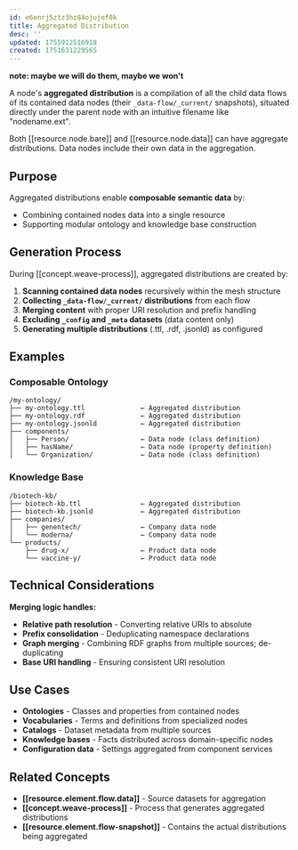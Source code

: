 ```yaml
---
id: e6enrj5ztz3hz84ojujef0k
title: Aggregated Distribution
desc: ''
updated: 1755912516918
created: 1751631229565
---
```


__note: maybe we will do them, maybe we won't__

A node's **aggregated distribution** is a compilation of all the child data flows of its contained data nodes (their `_data-flow/_current/` snapshots), situated directly under the parent node with an intuitive filename like "nodename.ext".

Both [[resource.node.bare]] and [[resource.node.data]] can have aggregate distributions. Data nodes include their own data in the aggregation.

## Purpose

Aggregated distributions enable **composable semantic data** by:
- Combining contained nodes data into a single resource
- Supporting modular ontology and knowledge base construction

## Generation Process

During [[concept.weave-process]], aggregated distributions are created by:
1. **Scanning contained data nodes** recursively within the mesh structure
2. **Collecting `_data-flow/_current/` distributions** from each flow
3. **Merging content** with proper URI resolution and prefix handling
4. **Excluding `_config` and `_meta` datasets** (data content only)
5. **Generating multiple distributions** (.ttl, .rdf, .jsonld) as configured

## Examples

### Composable Ontology
```
/my-ontology/
├── my-ontology.ttl              ← Aggregated distribution
├── my-ontology.rdf              ← Aggregated distribution  
├── my-ontology.jsonld           ← Aggregated distribution
├── components/
│   ├── Person/                  ← Data node (class definition)
│   ├── hasName/                 ← Data node (property definition)
│   └── Organization/            ← Data node (class definition)
```

### Knowledge Base
```
/biotech-kb/
├── biotech-kb.ttl               ← Aggregated distribution
├── biotech-kb.jsonld            ← Aggregated distribution
├── companies/
│   ├── genentech/               ← Company data node
│   └── moderna/                 ← Company data node
└── products/
    ├── drug-x/                  ← Product data node
    └── vaccine-y/               ← Product data node
```

## Technical Considerations

**Merging logic handles:**
- **Relative path resolution** - Converting relative URIs to absolute
- **Prefix consolidation** - Deduplicating namespace declarations
- **Graph merging** - Combining RDF graphs from multiple sources; de-duplicating
- **Base URI handling** - Ensuring consistent URI resolution

## Use Cases

- **Ontologies** - Classes and properties from contained nodes
- **Vocabularies** - Terms and definitions from specialized nodes  
- **Catalogs** - Dataset metadata from multiple sources
- **Knowledge bases** - Facts distributed across domain-specific nodes
- **Configuration data** - Settings aggregated from component services

## Related Concepts

- **[[resource.element.flow.data]]** - Source datasets for aggregation
- **[[concept.weave-process]]** - Process that generates aggregated distributions
- **[[resource.element.flow-snapshot]]** - Contains the actual distributions being aggregated
